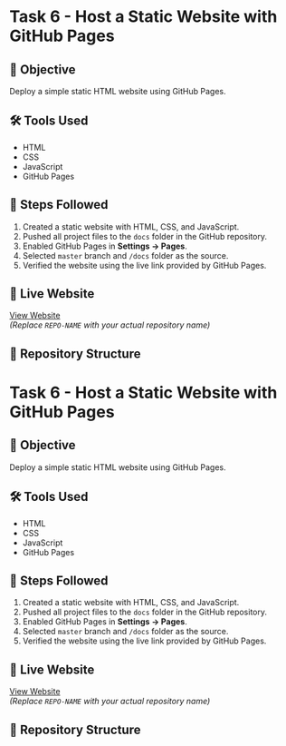 # Task 6 - Host a Static Website with GitHub Pages

## 📌 Objective
Deploy a simple static HTML website using GitHub Pages.

## 🛠 Tools Used
- HTML
- CSS
- JavaScript
- GitHub Pages

## 🚀 Steps Followed
1. Created a static website with HTML, CSS, and JavaScript.
2. Pushed all project files to the `docs` folder in the GitHub repository.
3. Enabled GitHub Pages in **Settings → Pages**.
4. Selected `master` branch and `/docs` folder as the source.
5. Verified the website using the live link provided by GitHub Pages.

## 🔗 Live Website
[View Website](https://bsaisameer.github.io/REPO-NAME/)  
*(Replace `REPO-NAME` with your actual repository name)*

## 📂 Repository Structure
# Task 6 - Host a Static Website with GitHub Pages

## 📌 Objective
Deploy a simple static HTML website using GitHub Pages.

## 🛠 Tools Used
- HTML
- CSS
- JavaScript
- GitHub Pages

## 🚀 Steps Followed
1. Created a static website with HTML, CSS, and JavaScript.
2. Pushed all project files to the `docs` folder in the GitHub repository.
3. Enabled GitHub Pages in **Settings → Pages**.
4. Selected `master` branch and `/docs` folder as the source.
5. Verified the website using the live link provided by GitHub Pages.

## 🔗 Live Website
[View Website](https://bsaisameer.github.io/REPO-NAME/)  
*(Replace `REPO-NAME` with your actual repository name)*

## 📂 Repository Structure

